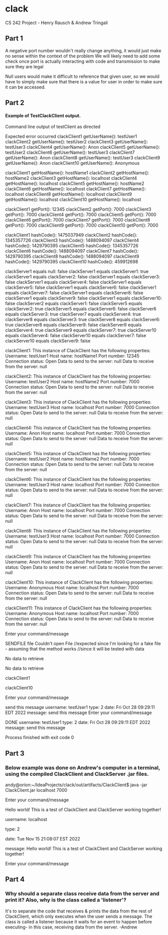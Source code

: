 # clack
 CS 242 Project - Henry Rausch & Andrew Tringali
 
 ## Part 1
A negative port number wouldn't really change anything, it would just make no sense within the context of the problem
We will likely need to add some check once port is actually interacting with code and transmission to make sure they are legal

Null users would make it difficult to reference that given user, so we would have to simply make sure that there is a value for user
in order to make sure it can be accessed.

## Part 2

#### Example of TestClackClient output.

Command line output of testClient as directed

Expected error occurred
clackClient1 getUserName(): testUser1
clackClient2 getUserName(): testUser2
clackClient3 getUserName(): testUser3
clackClient4 getUserName(): Anon
clackClient5 getUserName(): testUser2
clackClient6 getUserName(): testUser3
clackClient7 getUserName(): Anon
clackClient8 getUserName(): testUser3
clackClient9 getUserName(): Anon
clackClient10 getUserName(): Anonymous

clackClient1 getHostName(): hostName1
clackClient2 getHostName(): hostName2
clackClient3 getHostName(): localhost
clackClient4 getHostName(): localhost
clackClient5 getHostName(): hostName2
clackClient6 getHostName(): localhost
clackClient7 getHostName(): localhost
clackClient8 getHostName(): localhost
clackClient9 getHostName(): localhost
clackClient10 getHostName(): localhost

clackClient1 getPort(): 12345
clackClient2 getPort(): 7000
clackClient3 getPort(): 7000
clackClient4 getPort(): 7000
clackClient5 getPort(): 7000
clackClient6 getPort(): 7000
clackClient7 getPort(): 7000
clackClient8 getPort(): 7000
clackClient9 getPort(): 7000
clackClient10 getPort(): 7000

clackClient1 hashCode(): 1475037949
clackClient2 hashCode(): 1345357726
clackClient3 hashCode(): 1488094097
clackClient4 hashCode(): 1429790395
clackClient5 hashCode(): 1345357726
clackClient6 hashCode(): 1488094097
clackClient7 hashCode(): 1429790395
clackClient8 hashCode(): 1488094097
clackClient9 hashCode(): 1429790395
clackClient10 hashCode(): 459912698

clackServer1 equals null: false
clackServer1 equals clackServer1: true
clackServer1 equals clackServer2: false
clackServer1 equals clackServer3: false
clackServer1 equals clackServer4: false
clackServer1 equals clackServer5: false
clackServer1 equals clackServer6: false
clackServer1 equals clackServer7: false
clackServer1 equals clackServer8: false
clackServer1 equals clackServer9: false
clackServer1 equals clackServer10: false
clackServer2 equals clackServer1: false
clackServer5 equals clackServer2: true
clackServer5 equals clackServer6: false
clackServer6 equals clackServer3: true
clackServer7 equals clackServer4: true
clackServer8 equals clackServer3: true
clackServer8 equals clackServer6: true
clackServer8 equals clackServer9: false
clackServer9 equals clackServer4: true
clackServer9 equals clackServer7: true
clackServer10 equals clackServer4: false
clackServer10 equals clackServer7: false
clackServer10 equals clackServer9: false

clackClient1:
This instance of ClackClient has the following properties:
Username: testUser1
Host name: hostName1
Port number: 12345
Connection status: Open
Data to send to the server: null
Data to receive from the server: null

clackClient2:
This instance of ClackClient has the following properties:
Username: testUser2
Host name: hostName2
Port number: 7000
Connection status: Open
Data to send to the server: null
Data to receive from the server: null

clackClient3:
This instance of ClackClient has the following properties:
Username: testUser3
Host name: localhost
Port number: 7000
Connection status: Open
Data to send to the server: null
Data to receive from the server: null

clackClient4:
This instance of ClackClient has the following properties:
Username: Anon
Host name: localhost
Port number: 7000
Connection status: Open
Data to send to the server: null
Data to receive from the server: null

clackClient5:
This instance of ClackClient has the following properties:
Username: testUser2
Host name: hostName2
Port number: 7000
Connection status: Open
Data to send to the server: null
Data to receive from the server: null

clackClient6:
This instance of ClackClient has the following properties:
Username: testUser3
Host name: localhost
Port number: 7000
Connection status: Open
Data to send to the server: null
Data to receive from the server: null

clackClient7:
This instance of ClackClient has the following properties:
Username: Anon
Host name: localhost
Port number: 7000
Connection status: Open
Data to send to the server: null
Data to receive from the server: null

clackClient8:
This instance of ClackClient has the following properties:
Username: testUser3
Host name: localhost
Port number: 7000
Connection status: Open
Data to send to the server: null
Data to receive from the server: null

clackClient9:
This instance of ClackClient has the following properties:
Username: Anon
Host name: localhost
Port number: 7000
Connection status: Open
Data to send to the server: null
Data to receive from the server: null

clackClient10:
This instance of ClackClient has the following properties:
Username: Anonymous
Host name: localhost
Port number: 7000
Connection status: Open
Data to send to the server: null
Data to receive from the server: null

clackClient11:
This instance of ClackClient has the following properties:
Username: Anonymous
Host name: localhost
Port number: 7000
Connection status: Open
Data to send to the server: null
Data to receive from the server: null

Enter your command/message

SENDFILE file
Couldn't open File //expected since I'm looking for a fake file - assuming that the method works
//since it will be tested with data

No data to retrieve

No data to retrieve

clackClient1

clackClient10

Enter your command/message

send this message
username: testUser1
type: 2
date: Fri Oct 28 09:29:11 EDT 2022
message: send this message
Enter your command/message

DONE
username: testUser1
type: 2
date: Fri Oct 28 09:29:11 EDT 2022
message: send this message

Process finished with exit code 0

## Part 3

### Below example was done on Andrew's computer in a terminal, using the compiled ClackClient and ClackServer .jar files. 

andy@orion:~/IdeaProjects/clack/out/artifacts/ClackClient$ java -jar ClackClient.jar localhost 7000 

Enter your command/message 


Hello world! This is a test of ClackClient and ClackServer working together!
 
username: localhost 

type: 2 

date: Tue Nov 15 21:08:07 EST 2022 

message: Hello world! This is a test of ClackClient and ClackServer working together! 

Enter your command/message 

## Part 4

### Why should a separate class receive data from the server and print it? Also, why is the class called a 'listener'?
It's to separate the code that receives & prints the data from the rest of ClackClient, which only executes when the user sends a message. The class is called a listener because it waits for an event to happen before executing- in this case, receiving data from the server. -Andrew
